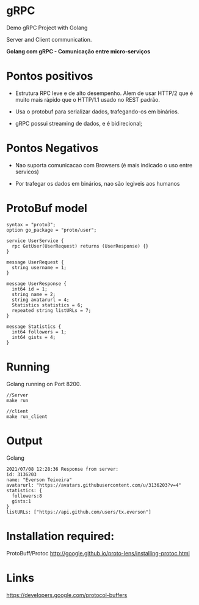 # gRPC
Demo gRPC Project with Golang

Server and Client communication.

**Golang com gRPC - Comunicação entre micro-serviços**
# Pontos positivos

- Estrutura RPC leve e de alto desempenho. Alem de usar HTTP/2 que é muito mais rápido que o HTTP/1.1 usado no REST padrão.

- Usa o protobuf para serializar dados, trafegando-os em binários.

- gRPC possui streaming de dados, e é bidirecional;

# Pontos Negativos

- Nao suporta comunicacao com Browsers (é mais indicado o uso entre servicos)

- Por trafegar os dados em binários, nao são legiveis aos humanos


# ProtoBuf model

```
syntax = "proto3";
option go_package = "proto/user";

service UserService {
  rpc GetUser(UserRequest) returns (UserResponse) {}
}

message UserRequest {
  string username = 1;
}

message UserResponse {
  int64 id = 1;
  string name = 2;
  string avatarurl = 4;
  Statistics statistics = 6;
  repeated string listURLs = 7;
}

message Statistics {
  int64 followers = 1; 
  int64 gists = 4;
}
```

# Running

Golang running on Port 8200.

```
//Server
make run

//client
make run_client
```

# Output

Golang

```
2021/07/08 12:28:36 Response from server: 
id: 3136203 
name: "Everson Teixeira" 
avatarurl: "https://avatars.githubusercontent.com/u/3136203?v=4" 
statistics: {
  followers:8  
  gists:1
}
listURLs: ["https://api.github.com/users/tx.everson"]
```

# Installation required:

ProtoBuff/Protoc
http://google.github.io/proto-lens/installing-protoc.html

# Links

https://developers.google.com/protocol-buffers